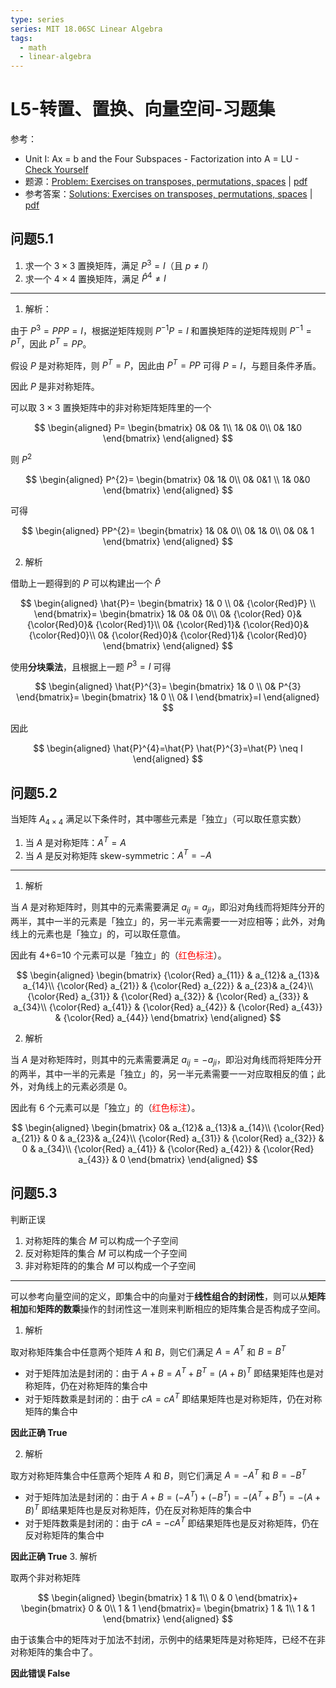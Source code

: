 ```yaml
---
type: series
series: MIT 18.06SC Linear Algebra
tags:
  - math
  - linear-algebra
---
```


# L5-转置、置换、向量空间-习题集
参考：

* Unit I: Ax = b and the Four Subspaces - Factorization into A = LU - [Check Yourself](https://ocw.mit.edu/courses/mathematics/18-06sc-linear-algebra-fall-2011/ax-b-and-the-four-subspaces/transposes-permutations-vector-spaces/)
* 题源：[Problem: Exercises on transposes, permutations, spaces](https://ocw.mit.edu/courses/mathematics/18-06sc-linear-algebra-fall-2011/ax-b-and-the-four-subspaces/transposes-permutations-vector-spaces/MIT18_06SCF11_Ses1.5prob.pdf) | [pdf](./_v_attachments/20201119144652462_7455/MIT18_06SCF11_Ses1.5prob.pdf)
* 参考答案：[Solutions: Exercises on transposes, permutations, spaces](https://ocw.mit.edu/courses/mathematics/18-06sc-linear-algebra-fall-2011/ax-b-and-the-four-subspaces/transposes-permutations-vector-spaces/MIT18_06SCF11_Ses1.5sol.pdf) | [pdf](./_v_attachments/20201119144652462_7455/MIT18_06SCF11_Ses1.5sol.pdf)

## 问题5.1
1. 求一个 $3 \times 3$ 置换矩阵，满足 $P^{3}=I$（且 $p \neq I$）
2. 求一个 $4 \times 4$ 置换矩阵，满足 $\hat{P}^{4} \neq I$

---

1. 解析：

由于 $P^{3}=PPP=I$，根据逆矩阵规则 $P^{-1}P=I$ 和置换矩阵的逆矩阵规则 $P^{-1}=P^{T}$，因此 $P^{T}=PP$。

假设 $P$ 是对称矩阵，则 $P^{T}=P$，因此由 $P^{T}=PP$ 可得 $P=I$，与题目条件矛盾。

因此 $P$ 是非对称矩阵。

可以取 $3 \times 3$ 置换矩阵中的非对称矩阵矩阵里的一个

<!-- #region-->
$$
\begin{aligned}
P=
\begin{bmatrix}
  0&  0& 1\\
  1&  0& 0\\
  0&  1&0
\end{bmatrix}
\end{aligned}
$$
<!-- #endregion -->

则 $P^{2}$

<!-- #region-->
$$
\begin{aligned}
P^{2}=
\begin{bmatrix}
  0&  1& 0\\
  0&  0&1 \\
  1&  0&0
\end{bmatrix}
\end{aligned}
$$
<!-- #endregion -->

可得

<!-- #region-->
$$
\begin{aligned}
PP^{2}=
\begin{bmatrix}
  1&  0& 0\\
  0&  1& 0\\
  0&  0& 1
\end{bmatrix}
\end{aligned}
$$
<!-- #endregion -->

2. 解析

借助上一题得到的 $P$ 可以构建出一个 $\hat{P}$

<!-- #region-->
$$
\begin{aligned}
\hat{P}=
\begin{bmatrix}
  1& 0 \\
  0& {\color{Red}P} \\
\end{bmatrix}=
\begin{bmatrix}
  1&  0&  0& 0\\
  0&  {\color{Red} 0}&  {\color{Red}0}& {\color{Red}1}\\
  0&  {\color{Red}1}&  {\color{Red}0}& {\color{Red}0}\\
  0&  {\color{Red}0}&  {\color{Red}1}& {\color{Red}0}
\end{bmatrix}
\end{aligned}
$$
<!-- #endregion -->

使用**分块乘法**，且根据上一题 $P^{3}=I$ 可得

<!-- #region-->
$$
\begin{aligned}
\hat{P}^{3}=
\begin{bmatrix}
  1& 0 \\
  0& P^{3}
  \end{bmatrix}=
  \begin{bmatrix}
  1& 0 \\
  0& I
  \end{bmatrix}=I
\end{aligned}
$$
<!-- #endregion -->

因此

<!-- #region-->
$$
\begin{aligned}
\hat{P}^{4}=\hat{P} \hat{P}^{3}=\hat{P} \neq I
\end{aligned}
$$
<!-- #endregion -->

## 问题5.2
当矩阵 $A_{4 \times 4}$ 满足以下条件时，其中哪些元素是「独立」（可以取任意实数）

1. 当 $A$ 是对称矩阵：$A^{T}=A$
2. 当 $A$ 是反对称矩阵 skew-symmetric：$A^{T}=-A$

---

1. 解析

当 $A$ 是对称矩阵时，则其中的元素需要满足 $a_{ij}=a_{ji}$，即沿对角线而将矩阵分开的两半，其中一半的元素是「独立」的，另一半元素需要一一对应相等；此外，对角线上的元素也是「独立」的，可以取任意值。

因此有 4+6=10 个元素可以是「独立」的（<span style="color: red">红色标注</span>）。

<!-- #region-->
$$
\begin{aligned}
\begin{bmatrix}
  {\color{Red} a_{11}} &  a_{12}&  a_{13}& a_{14}\\
  {\color{Red} a_{21}} &  {\color{Red} a_{22}} &  a_{23}& a_{24}\\
  {\color{Red} a_{31}} &  {\color{Red} a_{32}} &  {\color{Red} a_{33}} & a_{34}\\
  {\color{Red} a_{41}} &  {\color{Red} a_{42}} &  {\color{Red} a_{43}} & {\color{Red} a_{44}}
\end{bmatrix}
\end{aligned}
$$
<!-- #endregion -->

2. 解析

当 $A$ 是对称矩阵时，则其中的元素需要满足 $a_{ij}=-a_{ji}$，即沿对角线而将矩阵分开的两半，其中一半的元素是「独立」的，另一半元素需要一一对应取相反的值；此外，对角线上的元素必须是 $0$。

因此有 6 个元素可以是「独立」的（<span style="color: red">红色标注</span>）。

<!-- #region-->
$$
\begin{aligned}
\begin{bmatrix}
  0&  a_{12}&  a_{13}& a_{14}\\
  {\color{Red} a_{21}} &  0 &  a_{23}& a_{24}\\
  {\color{Red} a_{31}} &  {\color{Red} a_{32}} &  0 & a_{34}\\
  {\color{Red} a_{41}} &  {\color{Red} a_{42}} &  {\color{Red} a_{43}} & 0
\end{bmatrix}
\end{aligned}
$$
<!-- #endregion -->

## 问题5.3

判断正误

1. 对称矩阵的集合 $M$ 可以构成一个子空间
2. 反对称矩阵的集合 $M$ 可以构成一个子空间
3. 非对称矩阵的的集合 $M$ 可以构成一个子空间

---

可以参考向量空间的定义，即集合中的向量对于**线性组合的封闭性**，则可以从**矩阵相加**和**矩阵的数乘**操作的封闭性这一准则来判断相应的矩阵集合是否构成子空间。

1. 解析

取对称矩阵集合中任意两个矩阵 $A$ 和 $B$，则它们满足 $A=A^{T}$ 和 $B=B^{T}$

* 对于矩阵加法是封闭的：由于 $A+B=A^{T}+B^{T}=(A+B)^{T}$ 即结果矩阵也是对称矩阵，仍在对称矩阵的集合中
* 对于矩阵数乘是封闭的：由于 $cA=cA^{T}$ 即结果矩阵也是对称矩阵，仍在对称矩阵的集合中

**因此正确 True**

2. 解析

取方对称矩阵集合中任意两个矩阵 $A$ 和 $B$，则它们满足 $A=-A^{T}$ 和 $B=-B^{T}$

* 对于矩阵加法是封闭的：由于 $A+B=(-A^{T})+(-B^{T})=-(A^{T}+B^{T})=-(A+B)^{T}$ 即结果矩阵也是反对称矩阵，仍在反对称矩阵的集合中
* 对于矩阵数乘是封闭的：由于 $cA=-cA^{T}$ 即结果矩阵也是反对称矩阵，仍在反对称矩阵的集合中

**因此正确 True**
3. 解析

取两个非对称矩阵

<!-- #region-->
$$
\begin{aligned}
\begin{bmatrix}
  1 & 1\\
  0 & 0
\end{bmatrix}+
\begin{bmatrix}
  0 & 0\\
  1 & 1
\end{bmatrix}=
\begin{bmatrix}
  1 & 1\\
  1 & 1
\end{bmatrix}
\end{aligned}
$$
<!-- #endregion -->

由于该集合中的矩阵对于加法不封闭，示例中的结果矩阵是对称矩阵，已经不在非对称矩阵的集合中了。

**因此错误 False**